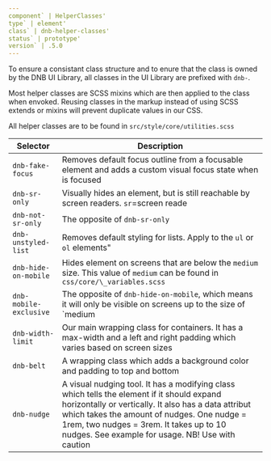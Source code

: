 ```yaml
---
component` | HelperClasses'
type` | element'
class` | dnb-helper-classes'
status` | prototype'
version` | .5.0
---
```


To ensure a consistant class structure and to enure that the class is owned by the DNB UI Library, all classes in the UI Library are prefixed with `dnb-`.

Most helper classes are SCSS mixins which are then applied to the class when envoked.
Reusing classes in the markup instead of using SCSS extends or mixins will prevent duplicate values in our CSS.

All helper classes are to be found in `src/style/core/utilities.scss`

| Selector               | Description                                                                                                                                                                                                                                                                                      |
| ---------------------- | ------------------------------------------------------------------------------------------------------------------------------------------------------------------------------------------------------------------------------------------------------------------------------------------------ |
| `dnb-fake-focus`       | Removes default focus outline from a focusable element and adds a custom visual focus state when is focused                                                                                                                                                                                      |
| `dnb-sr-only`          | Visually hides an element, but is still reachable by screen readers. `sr`=screen reade                                                                                                                                                                                                           |
| `dnb-not-sr-only`      | The opposite of `dnb-sr-only`                                                                                                                                                                                                                                                                    |
| `dnb-unstyled-list`    | Removes default styling for lists. Apply to the `ul` or `ol` elements"                                                                                                                                                                                                                           |
| `dnb-hide-on-mobile`   | Hides element on screens that are below the `medium` size. This value of `medium` can be found in `css/core/\_variables.scss`                                                                                                                                                                    |
| `dnb-mobile-exclusive` | The opposite of `dnb-hide-on-mobile`, which means it will only be visible on screens up to the size of `medium                                                                                                                                                                                   |
| `dnb-width-limit`      | Our main wrapping class for containers. It has a max-width and a left and right padding which varies based on screen sizes                                                                                                                                                                       |
| `dnb-belt`             | A wrapping class which adds a background color and padding to top and bottom                                                                                                                                                                                                                     |
| `dnb-nudge`            | A visual nudging tool. It has a modifying class which tells the element if it should expand horizontally or vertically. It also has a data attribut which takes the amount of nudges. One nudge = 1rem, two nudges = 3rem. It takes up to 10 nudges. See example for usage. NB! Use with caution |
